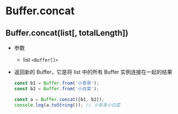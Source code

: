 # Buffer.concat

## Buffer.concat(list[, totalLength])

+ 参数

  + list `<Buffer[]>`

+ 返回新的 Buffer，它是将 list 中的所有 Buffer 实例连接在一起的结果

  ```js
  const b1 = Buffer.from('小哥哥');
  const b2 = Buffer.from('小白菜');

  const a = Buffer.concat([b1, b2]);
  console.log(a.toString()); // 小哥哥小白菜
  ```
